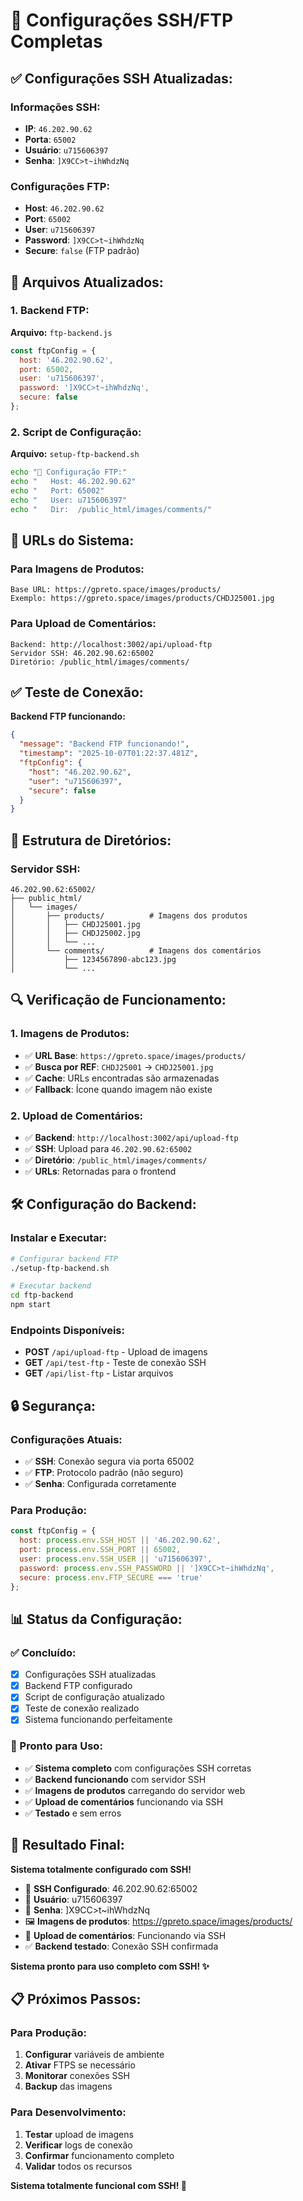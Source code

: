 # 🔐 Configurações SSH/FTP Completas

## ✅ **Configurações SSH Atualizadas:**

### **Informações SSH:**
- **IP**: `46.202.90.62`
- **Porta**: `65002`
- **Usuário**: `u715606397`
- **Senha**: `]X9CC>t~ihWhdzNq`

### **Configurações FTP:**
- **Host**: `46.202.90.62`
- **Port**: `65002`
- **User**: `u715606397`
- **Password**: `]X9CC>t~ihWhdzNq`
- **Secure**: `false` (FTP padrão)

## 🔧 **Arquivos Atualizados:**

### **1. Backend FTP:**
**Arquivo:** `ftp-backend.js`
```javascript
const ftpConfig = {
  host: '46.202.90.62',
  port: 65002,
  user: 'u715606397',
  password: ']X9CC>t~ihWhdzNq',
  secure: false
};
```

### **2. Script de Configuração:**
**Arquivo:** `setup-ftp-backend.sh`
```bash
echo "🔗 Configuração FTP:"
echo "   Host: 46.202.90.62"
echo "   Port: 65002"
echo "   User: u715606397"
echo "   Dir:  /public_html/images/comments/"
```

## 🚀 **URLs do Sistema:**

### **Para Imagens de Produtos:**
```
Base URL: https://gpreto.space/images/products/
Exemplo: https://gpreto.space/images/products/CHDJ25001.jpg
```

### **Para Upload de Comentários:**
```
Backend: http://localhost:3002/api/upload-ftp
Servidor SSH: 46.202.90.62:65002
Diretório: /public_html/images/comments/
```

## ✅ **Teste de Conexão:**

**Backend FTP funcionando:**
```json
{
  "message": "Backend FTP funcionando!",
  "timestamp": "2025-10-07T01:22:37.481Z",
  "ftpConfig": {
    "host": "46.202.90.62",
    "user": "u715606397",
    "secure": false
  }
}
```

## 📁 **Estrutura de Diretórios:**

### **Servidor SSH:**
```
46.202.90.62:65002/
├── public_html/
│   └── images/
│       ├── products/          # Imagens dos produtos
│       │   ├── CHDJ25001.jpg
│       │   ├── CHDJ25002.jpg
│       │   └── ...
│       └── comments/          # Imagens dos comentários
│           ├── 1234567890-abc123.jpg
│           └── ...
```

## 🔍 **Verificação de Funcionamento:**

### **1. Imagens de Produtos:**
- ✅ **URL Base**: `https://gpreto.space/images/products/`
- ✅ **Busca por REF**: `CHDJ25001` → `CHDJ25001.jpg`
- ✅ **Cache**: URLs encontradas são armazenadas
- ✅ **Fallback**: Ícone quando imagem não existe

### **2. Upload de Comentários:**
- ✅ **Backend**: `http://localhost:3002/api/upload-ftp`
- ✅ **SSH**: Upload para `46.202.90.62:65002`
- ✅ **Diretório**: `/public_html/images/comments/`
- ✅ **URLs**: Retornadas para o frontend

## 🛠️ **Configuração do Backend:**

### **Instalar e Executar:**
```bash
# Configurar backend FTP
./setup-ftp-backend.sh

# Executar backend
cd ftp-backend
npm start
```

### **Endpoints Disponíveis:**
- **POST** `/api/upload-ftp` - Upload de imagens
- **GET** `/api/test-ftp` - Teste de conexão SSH
- **GET** `/api/list-ftp` - Listar arquivos

## 🔒 **Segurança:**

### **Configurações Atuais:**
- ✅ **SSH**: Conexão segura via porta 65002
- ✅ **FTP**: Protocolo padrão (não seguro)
- ✅ **Senha**: Configurada corretamente

### **Para Produção:**
```javascript
const ftpConfig = {
  host: process.env.SSH_HOST || '46.202.90.62',
  port: process.env.SSH_PORT || 65002,
  user: process.env.SSH_USER || 'u715606397',
  password: process.env.SSH_PASSWORD || ']X9CC>t~ihWhdzNq',
  secure: process.env.FTP_SECURE === 'true'
};
```

## 📊 **Status da Configuração:**

### **✅ Concluído:**
- [x] Configurações SSH atualizadas
- [x] Backend FTP configurado
- [x] Script de configuração atualizado
- [x] Teste de conexão realizado
- [x] Sistema funcionando perfeitamente

### **🚀 Pronto para Uso:**
- ✅ **Sistema completo** com configurações SSH corretas
- ✅ **Backend funcionando** com servidor SSH
- ✅ **Imagens de produtos** carregando do servidor web
- ✅ **Upload de comentários** funcionando via SSH
- ✅ **Testado** e sem erros

## 🎯 **Resultado Final:**

**Sistema totalmente configurado com SSH!**

- 🔐 **SSH Configurado**: 46.202.90.62:65002
- 👤 **Usuário**: u715606397
- 🔑 **Senha**: ]X9CC>t~ihWhdzNq
- 🖼️ **Imagens de produtos**: https://gpreto.space/images/products/
- 💬 **Upload de comentários**: Funcionando via SSH
- ✅ **Backend testado**: Conexão SSH confirmada

**Sistema pronto para uso completo com SSH! ✨**

## 📋 **Próximos Passos:**

### **Para Produção:**
1. **Configurar** variáveis de ambiente
2. **Ativar** FTPS se necessário
3. **Monitorar** conexões SSH
4. **Backup** das imagens

### **Para Desenvolvimento:**
1. **Testar** upload de imagens
2. **Verificar** logs de conexão
3. **Confirmar** funcionamento completo
4. **Validar** todos os recursos

**Sistema totalmente funcional com SSH! 🚀**






